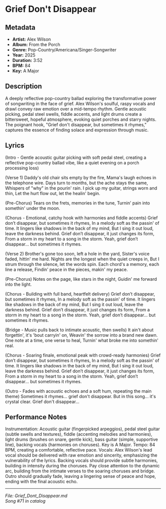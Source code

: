 # Grief Don't Disappear

## Metadata
- **Artist:** Alex Wilson
- **Album:** From the Porch
- **Genre:** Pop-Country/Americana/Singer-Songwriter
- **Year:** 2025
- **Duration:** 3:52
- **BPM:** 84
- **Key:** A Major

## Description
A deeply reflective pop-country ballad exploring the transformative power of songwriting in the face of grief. Alex Wilson's soulful, raspy vocals and drawl convey raw emotion over a mid-tempo rhythm. Gentle acoustic picking, pedal steel swells, fiddle accents, and light drums create a bittersweet, hopeful atmosphere, evoking quiet porches and starry nights. The poignant hook, "Grief don't disappear, but sometimes it rhymes," captures the essence of finding solace and expression through music.

## Lyrics

(Intro - Gentle acoustic guitar picking with soft pedal steel, creating a reflective pop-country ballad vibe, like a quiet evening on a porch processing loss)

(Verse 1)
Daddy's old chair sits empty by the fire,
Mama's laugh echoes in the telephone wire.
Days turn to months, but the ache stays the same,
Whispers of "why" in the pourin' rain.
I pick up my guitar, strings worn and thin,
Let the hurt flow out, let the healin' begin.

(Pre-Chorus)
Tears on the frets, memories in the tune,
Turnin' pain into somethin' under the moon.

(Chorus - Emotional, catchy hook with harmonies and fiddle accents)
Grief don’t disappear, but sometimes it rhymes,
In a melody soft as the passin' of time.
It lingers like shadows in the back of my mind,
But I sing it out loud, leave the darkness behind.
Grief don’t disappear, it just changes its form,
From a storm in my heart to a song in the storm.
Yeah, grief don’t disappear... but sometimes it rhymes.

(Verse 2)
Brother's gone too soon, left a hole in the yard,
Sister's voice faded, hittin' me hard.
Nights are the longest when the quiet creeps in,
But I strum through the silence, let the words spin.
Each chord's a memory, each line a release,
Findin' peace in the pieces, makin' my peace.

(Pre-Chorus)
Notes on the page, like stars in the night,
Guidin' me forward into the light.

(Chorus - Building with full band, heartfelt delivery)
Grief don’t disappear, but sometimes it rhymes,
In a melody soft as the passin' of time.
It lingers like shadows in the back of my mind,
But I sing it out loud, leave the darkness behind.
Grief don’t disappear, it just changes its form,
From a storm in my heart to a song in the storm.
Yeah, grief don’t disappear... but sometimes it rhymes.

(Bridge - Music pulls back to intimate acoustic, then swells)
It ain't about forgettin', it's 'bout carryin' on,
Weavin' the sorrow into a brand new dawn.
One note at a time, one verse to heal,
Turnin' what broke me into somethin' real.

(Chorus - Soaring finale, emotional peak with crowd-ready harmonies)
Grief don’t disappear, but sometimes it rhymes,
In a melody soft as the passin' of time.
It lingers like shadows in the back of my mind,
But I sing it out loud, leave the darkness behind.
Grief don’t disappear, it just changes its form,
From a storm in my heart to a song in the storm.
Yeah, grief don’t disappear... but sometimes it rhymes.

(Outro - Fades with acoustic echoes and a soft hum, repeating the main theme)
Sometimes it rhymes... grief don't disappear.
But in this song... it's crystal clear. 
Grief don't disappear...

## Performance Notes

Instrumentation: Acoustic guitar (fingerpicked arpeggios), pedal steel guitar (subtle swells and textures), fiddle (accenting melodies and harmonies), light drums (brushes on snare, gentle kick), bass guitar (simple, supportive line), backing vocals (harmonies on choruses). Key is A Major.
Tempo: 84 BPM, creating a comfortable, reflective pace. 
Vocals: Alex Wilson's lead vocal should be delivered with raw emotion and sincerity, emphasizing the vulnerability of the lyrics. Backing vocals should provide subtle harmonies, building in intensity during the choruses. Pay close attention to the dynamic arc, building from the intimate verses to the soaring choruses and bridge. Outro should gradually fade, leaving a lingering sense of peace and hope, ending with the final acoustic echo.

---
*File: Grief_Dont_Disappear.md*  
*Song #71 in catalog*
